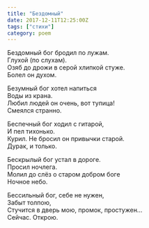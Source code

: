 ```yaml
---
title: "Бездомный"
date: 2017-12-11T12:25:00Z
tags: ["стихи"]
category: poem
---
```


Бездомный бог бродил по лужам.  
Глухой (по слухам).  
Озяб до дрожи в серой хлипкой стуже.  
Болел он духом.

Безумный бог хотел напиться  
Воды из крана.  
Любил людей он очень, вот тупица!  
Смеялся странно.

Беспечный бог ходил с гитарой,  
И пел тихонько.  
Курил. Не бросил он привычки старой.  
Дурак, и только.

Бескрылый бог устал в дороге.  
Просил ночлега.  
Молил до слёз о старом добром боге  
Ночное небо.

Бессильный бог, себе не нужен,  
Забыт толпою,  
Стучится в дверь мою, промок, простужен…  
Сейчас. Открою.  
